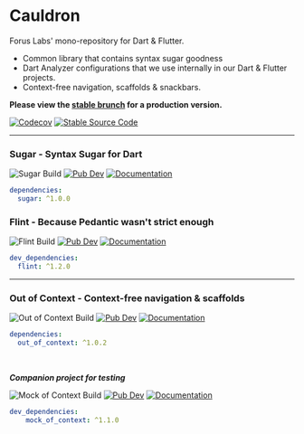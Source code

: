 # Cauldron

Forus Labs' mono-repository for Dart & Flutter.
* Common library that contains syntax sugar goodness
* Dart Analyzer configurations that we use internally in our Dart & Flutter projects.
* Context-free navigation, scaffolds & snackbars.

**Please view the [stable brunch](https://github.com/forus-labs/cauldron/tree/stable) for a production version.**

[![Codecov](https://codecov.io/gh/forus-labs/cauldron/branch/master/graph/badge.svg)](https://codecov.io/gh/forus-labs/cauldron)
[![Stable Source Code](https://img.shields.io/badge/stable-branch-blue.svg)](https://travis-ci.com/forus-labs/cauldron/tree/stable)

***
### Sugar - Syntax Sugar for Dart

![Sugar Build](https://github.com/forus-labs/cauldron/workflows/Sugar%20Build/badge.svg)
[![Pub Dev](https://img.shields.io/pub/v/sugar)](https://pub.dev/packages/sugar)
[![Documentation](https://img.shields.io/badge/documentation-1.0.0-brightgreen.svg)](https://pub.dev/documentation/sugar/latest/)

```YAML
dependencies:
  sugar: ^1.0.0
```

### Flint - Because Pedantic wasn't strict enough

![Flint Build](https://github.com/forus-labs/cauldron/workflows/Flint%20Build/badge.svg)
[![Pub Dev](https://img.shields.io/pub/v/flint)](https://pub.dev/packages/flint)
[![Documentation](https://img.shields.io/badge/documentation-1.2.0-brightgreen.svg)](https://pub.dev/documentation/flint/latest/)

```YAML
dev_dependencies:
  flint: ^1.2.0
```

***
### Out of Context - Context-free navigation & scaffolds

![Out of Context Build](https://github.com/forus-labs/cauldron/workflows/Out%20of%20Context%20Build/badge.svg)
[![Pub Dev](https://img.shields.io/pub/v/out_of_context)](https://pub.dev/packages/out_of_context)
[![Documentation](https://img.shields.io/badge/documentation-1.0.2-brightgreen.svg)](https://pub.dev/documentation/out_of_context/latest/)

```YAML
dependencies:
  out_of_context: ^1.0.2
```

<br>

_**Companion project for testing**_

![Mock of Context Build](https://github.com/forus-labs/cauldron/workflows/Mock%20of%20Context%20Build/badge.svg)
[![Pub Dev](https://img.shields.io/pub/v/mock_of_context)](https://pub.dev/packages/mock_of_context)
[![Documentation](https://img.shields.io/badge/documentation-1.0.0-brightgreen.svg)](https://pub.dev/documentation/mock_of_context/latest/)

```YAML
dev_dependencies:
    mock_of_context: ^1.1.0
```




